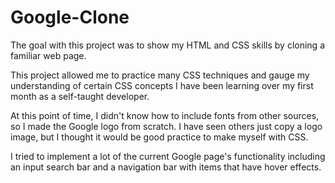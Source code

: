# Google-Clone
The goal with this project was to show my HTML and CSS skills by cloning a familiar web page.

This project allowed me to practice many CSS techniques and gauge my understanding of certain CSS concepts I have been learning over my first month as a self-taught developer.

At this point of time, I didn't know how to include fonts from other sources, so I made the Google logo from scratch. I have seen others just copy a logo image, but I thought it would be good practice to make myself with CSS.

I tried to implement a lot of the current Google page's functionality including an input search bar and a navigation bar with items that have hover effects.
